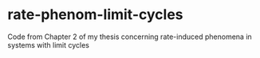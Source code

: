# rate-phenom-limit-cycles
Code from Chapter 2 of my thesis concerning rate-induced phenomena in systems with limit cycles
